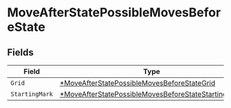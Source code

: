 # MoveAfterStatePossibleMovesBeforeState


## Fields

| Field                                                                                                                            | Type                                                                                                                             | Required                                                                                                                         | Description                                                                                                                      |
| -------------------------------------------------------------------------------------------------------------------------------- | -------------------------------------------------------------------------------------------------------------------------------- | -------------------------------------------------------------------------------------------------------------------------------- | -------------------------------------------------------------------------------------------------------------------------------- |
| `Grid`                                                                                                                           | [*MoveAfterStatePossibleMovesBeforeStateGrid](../../models/shared/moveafterstatepossiblemovesbeforestategrid.md)                 | :heavy_minus_sign:                                                                                                               | N/A                                                                                                                              |
| `StartingMark`                                                                                                                   | [*MoveAfterStatePossibleMovesBeforeStateStartingMark](../../models/shared/moveafterstatepossiblemovesbeforestatestartingmark.md) | :heavy_minus_sign:                                                                                                               | N/A                                                                                                                              |